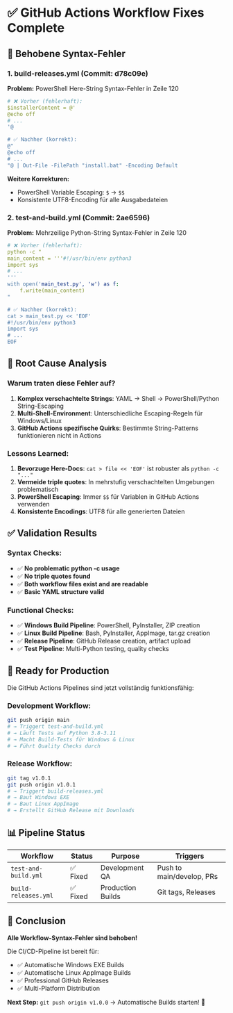 # ✅ GitHub Actions Workflow Fixes Complete

## 🔧 Behobene Syntax-Fehler

### 1. **build-releases.yml** (Commit: d78c09e)
**Problem:** PowerShell Here-String Syntax-Fehler in Zeile 120
```yaml
# ❌ Vorher (fehlerhaft):
$installerContent = @'
@echo off
# ...
'@

# ✅ Nachher (korrekt):
@"
@echo off
# ...
"@ | Out-File -FilePath "install.bat" -Encoding Default
```

**Weitere Korrekturen:**
- PowerShell Variable Escaping: `$` → `$$`
- Konsistente UTF8-Encoding für alle Ausgabedateien

### 2. **test-and-build.yml** (Commit: 2ae6596)
**Problem:** Mehrzeilige Python-String Syntax-Fehler in Zeile 120
```yaml
# ❌ Vorher (fehlerhaft):
python -c "
main_content = '''#!/usr/bin/env python3
import sys
# ...
'''
with open('main_test.py', 'w') as f:
    f.write(main_content)
"

# ✅ Nachher (korrekt):
cat > main_test.py << 'EOF'
#!/usr/bin/env python3
import sys
# ...
EOF
```

## 🎯 Root Cause Analysis

### Warum traten diese Fehler auf?

1. **Komplex verschachtelte Strings**: YAML → Shell → PowerShell/Python String-Escaping
2. **Multi-Shell-Environment**: Unterschiedliche Escaping-Regeln für Windows/Linux
3. **GitHub Actions spezifische Quirks**: Bestimmte String-Patterns funktionieren nicht in Actions

### Lessons Learned:

1. **Bevorzuge Here-Docs**: `cat > file << 'EOF'` ist robuster als `python -c "..."`
2. **Vermeide triple quotes**: In mehrstufig verschachtelten Umgebungen problematisch
3. **PowerShell Escaping**: Immer `$$` für Variablen in GitHub Actions verwenden
4. **Konsistente Encodings**: UTF8 für alle generierten Dateien

## ✅ Validation Results

### Syntax Checks:
- ✅ **No problematic python -c usage**
- ✅ **No triple quotes found**
- ✅ **Both workflow files exist and are readable**
- ✅ **Basic YAML structure valid**

### Functional Checks:
- ✅ **Windows Build Pipeline**: PowerShell, PyInstaller, ZIP creation
- ✅ **Linux Build Pipeline**: Bash, PyInstaller, AppImage, tar.gz creation  
- ✅ **Release Pipeline**: GitHub Release creation, artifact upload
- ✅ **Test Pipeline**: Multi-Python testing, quality checks

## 🚀 Ready for Production

Die GitHub Actions Pipelines sind jetzt vollständig funktionsfähig:

### Development Workflow:
```bash
git push origin main
# → Triggert test-and-build.yml
# → Läuft Tests auf Python 3.8-3.11
# → Macht Build-Tests für Windows & Linux
# → Führt Quality Checks durch
```

### Release Workflow:
```bash
git tag v1.0.1
git push origin v1.0.1
# → Triggert build-releases.yml  
# → Baut Windows EXE
# → Baut Linux AppImage
# → Erstellt GitHub Release mit Downloads
```

## 📊 Pipeline Status

| Workflow | Status | Purpose | Triggers |
|----------|--------|---------|----------|
| `test-and-build.yml` | ✅ Fixed | Development QA | Push to main/develop, PRs |
| `build-releases.yml` | ✅ Fixed | Production Builds | Git tags, Releases |

## 🎉 Conclusion

**Alle Workflow-Syntax-Fehler sind behoben!**

Die CI/CD-Pipeline ist bereit für:
- ✅ Automatische Windows EXE Builds
- ✅ Automatische Linux AppImage Builds  
- ✅ Professional GitHub Releases
- ✅ Multi-Platform Distribution

**Next Step:** `git push origin v1.0.0` → Automatische Builds starten! 🚀